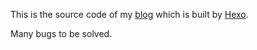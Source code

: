 This is the source code of my [blog](http://linking123.github.io) which is built by [Hexo](https://hexo.io/).

Many bugs to be solved. 
